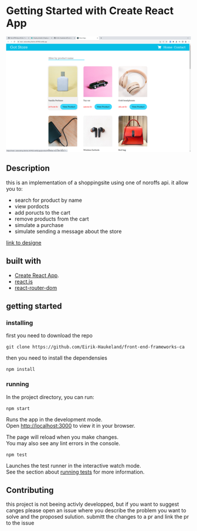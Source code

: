 # Getting Started with Create React App

[![image of site running](./img_of_site_running_2024_03_09.png)](https://main--astounding-kleicha-407922.netlify.app/)

## Description

this is an implementation of a shoppingsite using one of noroffs api. it allow you to:
- search for product by name 
- view pordocts
- add poructs to the cart
- remove products from the cart
- simulate a purchase
- simulate sending a message about the store

[link to designe](https://www.figma.com/file/m9S8hxGnIdf7Gbrb8dATun/Untitled?type=design&node-id=28%3A3235&mode=design&t=MXc8ueiGamIdM2cU-1)

## built with

- [Create React App](https://github.com/facebook/create-react-app).
- [react.js](https://react.dev/)
- [react-router-dom](https://reactrouter.com/en/main)

## getting started

### installing

first you need to download the repo
```shell
git clone https://github.com/Eirik-Haukeland/front-end-frameworks-ca
```

then you need to install the dependensies
```shell
npm install
```

### running

In the project directory, you can run:

```shell
npm start
```

Runs the app in the development mode.\
Open [http://localhost:3000](http://localhost:3000) to view it in your browser.

The page will reload when you make changes.\
You may also see any lint errors in the console.

```shell
npm test
```

Launches the test runner in the interactive watch mode.\
See the section about [running tests](https://facebook.github.io/create-react-app/docs/running-tests) for more information.

## Contributing

this project is not beeing activly developped, but if you want to suggest canges please open an issue where you describe the problem you want to solve and the proposed sulution. submitt the changes to a pr and link the pr to the issue
